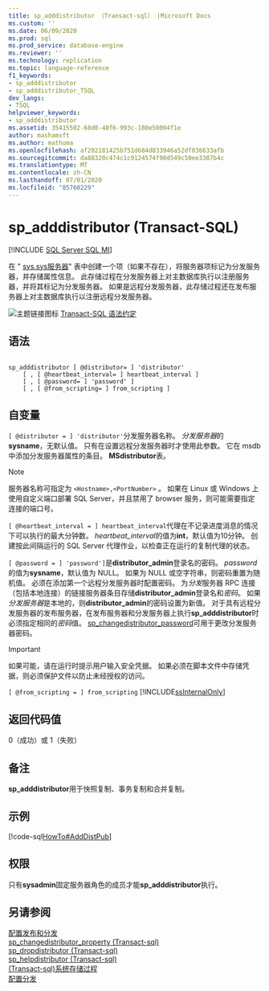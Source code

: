 ```yaml
---
title: sp_adddistributor （Transact-sql） |Microsoft Docs
ms.custom: ''
ms.date: 06/09/2020
ms.prod: sql
ms.prod_service: database-engine
ms.reviewer: ''
ms.technology: replication
ms.topic: language-reference
f1_keywords:
- sp_adddistributor
- sp_adddistributor_TSQL
dev_langs:
- TSQL
helpviewer_keywords:
- sp_adddistributor
ms.assetid: 35415502-68d0-40f6-993c-180e50004f1e
author: mashamsft
ms.author: mathoma
ms.openlocfilehash: af202181425b751d684d833946a52df036633afb
ms.sourcegitcommit: da88320c474c1c9124574f90d549c50ee3387b4c
ms.translationtype: MT
ms.contentlocale: zh-CN
ms.lasthandoff: 07/01/2020
ms.locfileid: "85760229"
---
```

# <a name="sp_adddistributor-transact-sql"></a>sp_adddistributor (Transact-SQL)
[!INCLUDE [SQL Server SQL MI](../../includes/applies-to-version/sql-asdbmi.md)]

  在 " [sys.sys服务器](../../relational-databases/system-compatibility-views/sys-sysservers-transact-sql.md)" 表中创建一个项（如果不存在），将服务器项标记为分发服务器，并存储属性信息。 此存储过程在分发服务器上对主数据库执行以注册服务器，并将其标记为分发服务器。 如果是远程分发服务器，此存储过程还在发布服务器上对主数据库执行以注册远程分发服务器。  
  
 ![主题链接图标](../../database-engine/configure-windows/media/topic-link.gif "“主题链接”图标") [Transact-SQL 语法约定](../../t-sql/language-elements/transact-sql-syntax-conventions-transact-sql.md)  
  
## <a name="syntax"></a>语法  
  
```  
  
sp_adddistributor [ @distributor= ] 'distributor'   
    [ , [ @heartbeat_interval= ] heartbeat_interval ]   
    [ , [ @password= ] 'password' ]   
    [ , [ @from_scripting= ] from_scripting ]  
```  
  
## <a name="arguments"></a>自变量  
`[ @distributor = ] 'distributor'`分发服务器名称。 *分发服务器*的**sysname**，无默认值。 只有在设置远程分发服务器时才使用此参数。 它在 msdb 中添加分发服务器属性的条目。 **MSdistributor**表。  

> [!NOTE]
> 服务器名称可指定为 `<Hostname>,<PortNumber>` 。 如果在 Linux 或 Windows 上使用自定义端口部署 SQL Server，并且禁用了 browser 服务，则可能需要指定连接的端口号。

`[ @heartbeat_interval = ] heartbeat_interval`代理在不记录进度消息的情况下可以执行的最大分钟数。 *heartbeat_interval*的值为**int**，默认值为10分钟。 创建按此间隔运行的 SQL Server 代理作业，以检查正在运行的复制代理的状态。  
  
`[ @password = ] 'password']`是**distributor_admin**登录名的密码。 *password*的值为**sysname**，默认值为 NULL。 如果为 NULL 或空字符串，则密码重置为随机值。 必须在添加第一个远程分发服务器时配置密码。 为*分发*服务器 RPC 连接（包括本地连接）的链接服务器条目存储**distributor_admin**登录名和*密码*。 如果*分发服务器*是本地的，则**distributor_admin**的密码设置为新值。 对于具有远程分发服务器的发布服务器，在发布服务器和分发服务器上执行**sp_adddistributor**时必须指定相同的*密码*值。 [sp_changedistributor_password](../../relational-databases/system-stored-procedures/sp-changedistributor-password-transact-sql.md)可用于更改分发服务器密码。  
  
> [!IMPORTANT]  
>  如果可能，请在运行时提示用户输入安全凭据。 如果必须在脚本文件中存储凭据，则必须保护文件以防止未经授权的访问。  
  
`[ @from_scripting = ] from_scripting` [!INCLUDE[ssInternalOnly](../../includes/ssinternalonly-md.md)]  
  
## <a name="return-code-values"></a>返回代码值  
 0（成功）或 1（失败）  
  
## <a name="remarks"></a>备注  
 **sp_adddistributor**用于快照复制、事务复制和合并复制。  
  
## <a name="example"></a>示例  
 [!code-sql[HowTo#AddDistPub](../../relational-databases/replication/codesnippet/tsql/sp-adddistributor-transa_1.sql)]  
  
## <a name="permissions"></a>权限  
 只有**sysadmin**固定服务器角色的成员才能**sp_adddistributor**执行。  
  
## <a name="see-also"></a>另请参阅  
 [配置发布和分发](../../relational-databases/replication/configure-publishing-and-distribution.md)   
 [sp_changedistributor_property &#40;Transact-sql&#41;](../../relational-databases/system-stored-procedures/sp-changedistributor-property-transact-sql.md)   
 [sp_dropdistributor &#40;Transact-sql&#41;](../../relational-databases/system-stored-procedures/sp-dropdistributor-transact-sql.md)   
 [sp_helpdistributor &#40;Transact-sql&#41;](../../relational-databases/system-stored-procedures/sp-helpdistributor-transact-sql.md)   
 [&#40;Transact-sql&#41;系统存储过程](../../relational-databases/system-stored-procedures/system-stored-procedures-transact-sql.md)   
 [配置分发](../../relational-databases/replication/configure-distribution.md)  
  
  
